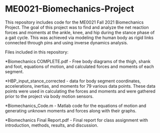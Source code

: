# ME0021-Biomechanics-Project
This repository includes code for the ME0021 Fall 2021 Biomechanics Project. The goal of this project was to find and analyze the net reaction forces and moments at the ankle, knee, and hip during the stance phase of a gait cycle. This was achieved via modeling the human body as rigid links connected through pins and using inverse dynamics analysis. 

Files included in this repository: 

*Biomechanics COMPLETE.pdf - Free body diagrams of the thigh, shank and foot, equations of motion, and calculated forces and moments of each segment. 

*HBP_input_stance_corrected - data for body segment coordinates, accelerations, inertias, and moments for 79 various data points. These data points were used in calculating the forces and moments and were gathered prior to the project via body motion sensors.

*Biomechanics_Code.m - Matlab code for the equations of motion and generating unknown moments and forces along with their graphs. 

*Biomechanics Final Report.pdf - Final report for class assignment with introduction, methods, results, and discussion. 
